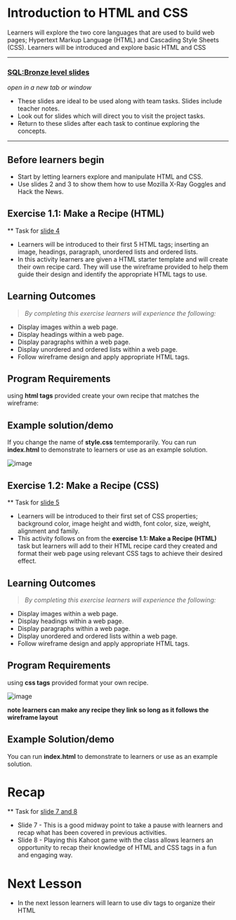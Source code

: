 # Introduction to HTML and CSS

Learners will explore the two core languages that are used to build web pages; Hypertext Markup Language (HTML) and Cascading Style Sheets (CSS). Learners will be introduced and explore basic HTML and CSS

---

### [SQL:Bronze level slides](https://docs.google.com/presentation/d/1m2a0cbzz2hh9_A8U1ztuyoYuIc6eeTXSRAHd0ZT7-Y0/edit?usp=sharing)
*open in a new tab or window*

* These slides are ideal to be used along with team tasks. Slides include teacher notes.
* Look out for slides which will direct you to visit the project tasks.
* Return to these slides after each task to continue exploring the concepts. 

---
## Before learners begin

* Start by letting learners explore and manipulate HTML and CSS. 
* Use slides 2 and 3 to show them how to use Mozilla X-Ray Goggles and Hack the News.

## Exercise 1.1:  Make a Recipe (HTML)
** Task for [slide 4](https://docs.google.com/presentation/d/1SPuE9aGK1kVAGKBS7AWpVCGBHmIaZj7zh4DkeTrO57U/edit?usp=sharing)
* Learners will be introduced to their first 5 HTML tags; inserting an image, headings, paragraph, unordered lists and ordered lists. 
* In this activity learners are given a HTML starter template and will create their own recipe card. They will use the wireframe provided to help them guide their design and identify the appropriate HTML tags to use.


## Learning Outcomes

> *By completing this exercise learners will experience the following:*

* Display images within a web page.
* Display headings within a web page.
* Display paragraphs within a web page.
* Display unordered and ordered lists within a web page.
* Follow wireframe design and apply appropriate HTML tags.


## Program Requirements
using **html tags** provided create your own recipe that matches the wireframe:

## Example solution/demo

If you change the name of **style.css** temtemporarily. You can run **index.html** to demonstrate to learners or use as an example solution.

![image](https://static.curriculum.repl.co/html-css/wireframe.png)

## Exercise 1.2:  Make a Recipe (CSS)
** Task for [slide 5](https://docs.google.com/presentation/d/1SPuE9aGK1kVAGKBS7AWpVCGBHmIaZj7zh4DkeTrO57U/edit?usp=sharing)
* Learners will be introduced to their first set of CSS properties; background color, image height and width, font color, size, weight, alignment and family. 
*  This activity follows on from the **exercise 1.1: Make a Recipe (HTML)** task but learners will add to their HTML recipe card they created and format   their web page using relevant CSS tags to achieve their desired effect.


## Learning Outcomes

> *By completing this exercise learners will experience the following:*

* Display images within a web page.
* Display headings within a web page.
* Display paragraphs within a web page.
* Display unordered and ordered lists within a web page.
* Follow wireframe design and apply appropriate HTML tags.


## Program Requirements
using **css tags** provided format your own recipe.

![image](https://static.curriculum.repl.co/html-css/recipeFormat.png)

**note learners can make any recipe they link so long as it follows the wireframe layout**

## Example Solution/demo

You can run **index.html** to demonstrate to learners or use as an example solution.

# Recap
** Task for [slide 7 and 8](https://docs.google.com/presentation/d/1SPuE9aGK1kVAGKBS7AWpVCGBHmIaZj7zh4DkeTrO57U/edit?usp=sharing)

* Slide 7 - This is a good midway point to take a pause with learners and recap what has been covered in previous activities. 
* Slide 8 - Playing this Kahoot game with the class allows learners an opportunity to recap their knowledge of HTML and CSS tags in a fun and engaging way. 

# Next Lesson
* In the next lesson learners will learn to use div tags to organize their HTML